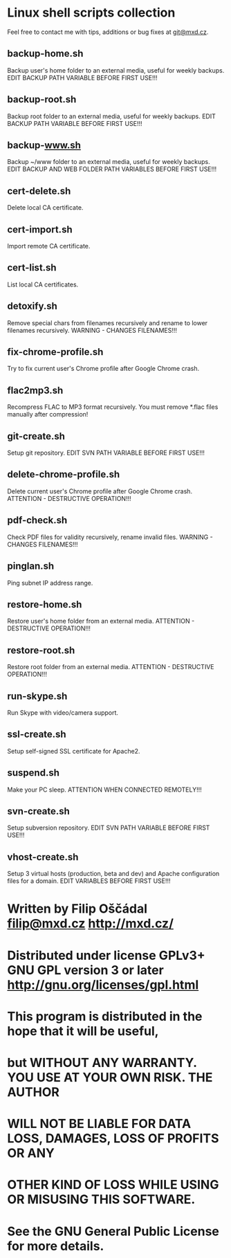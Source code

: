 Linux shell scripts collection
==============================


Feel free to contact me with tips, additions or bug fixes at <git@mxd.cz>.


backup-home.sh
--------------

Backup user's home folder to an external media, useful for weekly backups.
EDIT BACKUP PATH VARIABLE BEFORE FIRST USE!!!


backup-root.sh
--------------

Backup root folder to an external media, useful for weekly backups.
EDIT BACKUP PATH VARIABLE BEFORE FIRST USE!!!


backup-www.sh
-------------

Backup ~/www folder to an external media, useful for weekly backups.
EDIT BACKUP AND WEB FOLDER PATH VARIABLES BEFORE FIRST USE!!!


cert-delete.sh
--------------

Delete local CA certificate.


cert-import.sh
--------------

Import remote CA certificate.


cert-list.sh
------------

List local CA certificates.


detoxify.sh
-----------

Remove special chars from filenames recursively and rename to lower filenames recursively.
WARNING - CHANGES FILENAMES!!!


fix-chrome-profile.sh
---------------------

Try to fix current user's Chrome profile after Google Chrome crash.


flac2mp3.sh
-----------

Recompress FLAC to MP3 format recursively. You must remove *.flac files manually after compression!


git-create.sh
-------------

Setup git repository.
EDIT SVN PATH VARIABLE BEFORE FIRST USE!!!


delete-chrome-profile.sh
------------------------

Delete current user's Chrome profile after Google Chrome crash.
ATTENTION - DESTRUCTIVE OPERATION!!!


pdf-check.sh
------------

Check PDF files for validity recursively, rename invalid files.
WARNING - CHANGES FILENAMES!!!


pinglan.sh
----------

Ping subnet IP address range.


restore-home.sh
---------------

Restore user's home folder from an external media.
ATTENTION - DESTRUCTIVE OPERATION!!!


restore-root.sh
---------------

Restore root folder from an external media.
ATTENTION - DESTRUCTIVE OPERATION!!!


run-skype.sh
------------

Run Skype with video/camera support.


ssl-create.sh
-------------

Setup self-signed SSL certificate for Apache2.


suspend.sh
----------

Make your PC sleep.
ATTENTION WHEN CONNECTED REMOTELY!!!


svn-create.sh
-------------

Setup subversion repository.
EDIT SVN PATH VARIABLE BEFORE FIRST USE!!!


vhost-create.sh
---------------

Setup 3 virtual hosts (production, beta and dev) and Apache configuration files for a domain.
EDIT VARIABLES BEFORE FIRST USE!!!


# Written by Filip Oščádal <filip@mxd.cz> <http://mxd.cz/>
# Distributed under license GPLv3+ GNU GPL version 3 or later <http://gnu.org/licenses/gpl.html>

# This program is distributed in the hope that it will be useful,
# but WITHOUT ANY WARRANTY. YOU USE AT YOUR OWN RISK. THE AUTHOR
# WILL NOT BE LIABLE FOR DATA LOSS, DAMAGES, LOSS OF PROFITS OR ANY
# OTHER  KIND OF LOSS WHILE USING OR MISUSING THIS SOFTWARE.
# See the GNU General Public License for more details.
